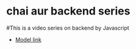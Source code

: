 # chai aur backend series

#This is a video series on backend by Javascript
- [Model link](https://app.eraser.io/worspace/YtPqZ1VogxGy1jzIDkzj?origin=share)